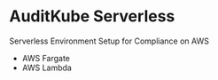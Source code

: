 # AuditKube Serverless

Serverless Environment Setup for Compliance on AWS

- AWS Fargate
- AWS Lambda
